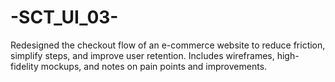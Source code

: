 # -SCT_UI_03-
Redesigned the checkout flow of an e-commerce website to reduce friction, simplify steps, and improve user retention. Includes wireframes, high-fidelity mockups, and notes on pain points and improvements.
